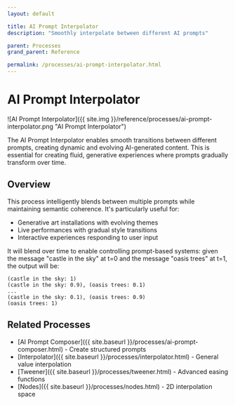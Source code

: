 ```yaml
---
layout: default

title: AI Prompt Interpolator
description: "Smoothly interpolate between different AI prompts"

parent: Processes
grand_parent: Reference

permalink: /processes/ai-prompt-interpolator.html
---
```

# AI Prompt Interpolator

![AI Prompt Interpolator]({{ site.img }}/reference/processes/ai-prompt-interpolator.png "AI Prompt Interpolator")

The AI Prompt Interpolator enables smooth transitions between different prompts, creating dynamic and evolving AI-generated content. This is essential for creating fluid, generative experiences where prompts gradually transform over time.

## Overview

This process intelligently blends between multiple prompts while maintaining semantic coherence. It's particularly useful for:
- Generative art installations with evolving themes
- Live performances with gradual style transitions
- Interactive experiences responding to user input

It will blend over time to enable controlling prompt-based systems: given the message "castle in the sky" at t=0 and the message "oasis trees" at t=1, the output will be: 

```
(castle in the sky: 1)
(castle in the sky: 0.9), (oasis trees: 0.1)
...
(castle in the sky: 0.1), (oasis trees: 0.9)
(oasis trees: 1)
```


## Related Processes

- [AI Prompt Composer]({{ site.baseurl }}/processes/ai-prompt-composer.html) - Create structured prompts
- [Interpolator]({{ site.baseurl }}/processes/interpolator.html) - General value interpolation
- [Tweener]({{ site.baseurl }}/processes/tweener.html) - Advanced easing functions
- [Nodes]({{ site.baseurl }}/processes/nodes.html) - 2D interpolation space